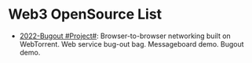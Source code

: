 # Web3 OpenSource List

- [2022-Bugout #Project#](https://github.com/chr15m/bugout): Browser-to-browser networking built on WebTorrent. Web service bug-out bag. Messageboard demo. Bugout demo.
